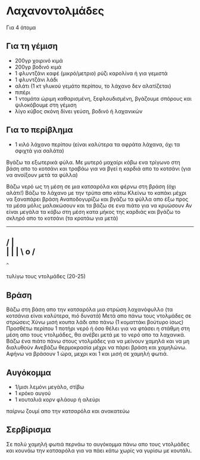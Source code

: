 # Λαχανοντολμάδες

Για 4 άτομα

## Για τη γέμιση

- 200γρ χοιρινό κιμά
- 200γρ βοδινό κιμά
- 1 φλυντζάνι καφέ (μικρό/μετριο) ρύζι καρολίνα ή για γεμιστά
- 1 φλυντζάνι λάδι
- αλάτι (1 κτ γλυκού γεμάτο περίπου, το λάχανο δεν αλατίζεται)
- πιπέρι
- 1 ντομάτα ώριμη καθαρισμένη, ξεφλουδισμένη, βγάζουμε σπόρους και ψιλοκόβουμε στη γέμιση
- λίγο κύβος σκόνη δίνει γεύση, βοδινό ή λαχανικών

## Για το περίβλημα

- 1 κιλό λάχανο περίπου (είναι καλύτερα τα αφράτα λάχανα, όχι τα σφιχτά για σαλάτα)

Βγάζω τα εξωτερικά φύλα. 
Με μυτερό μαχαίρι κόβω ενα τρίγωνο στη βάση απο το κοτσάνι και τραβάω για να βγεί η καρδιά απο το κοτσάνι
(για να ανοίξουν μετά τα φύλλα)

Βάζω νερό ως τη μέση σε μια κατσαρόλα και φέρνω στη βράση (όχι αλάτι!)
Βάζω το λάχανο με την τρύπα απο κάτω
Κλείνω το καπάκι μέχρι να ξαναπάρει βράση
Αναποδογυρίζω και βγάζω τα φύλλα απο έξω προς τα μέσα μόλις μαλακώσουν
και τα βάζω σε ενα πιάτο για να κρυώσουν
Αν είναι μεγάλα τα κόβω στη μέση κατα μήκος της καρδιάς και βγάζω το σκληρό απο το κοτσάνι (τα κρατάω για μετά)

 ------
/   |   \
|   |   |
\   ο   /
 -------
    ^

τυλίγω τους ντολμάδες (20-25)

## Βράση

Βάζω στη βάση απο την κατσαρόλα μια στρώση λαχανόφυλλο (τα κοτσάνια είναι καλύτερα, πιό δυνατά)
Μετά απο πάνω τους ντολμάδες σε στρώσεις
Χύνω μισή κουπα λάδι απο πάνω (1 κοματτάκι βούτυρο ίσως)
Προσθέτω περίπου 1 ποτήρι νερό ή όσο θέλει για να φτάσει η στάθμη στη μέση απο τους ντολμάδες, θα ανέβει μετά με το νερό απο τα λαχανικά.
Βάζω ένα πιάτο πάνω στους ντολμάδες για να μείνουν χαμηλά και να μη διαλυθούν
Ανεβάζω θερμοκρασία μέχρι να πάρει βράση και χαμηλώνω. Αφήνω να βράσουν 1 ώρα, μεχρι και 1 και μισή σε χαμηλή φωτιά.

## Αυγόκομμα

- 1/μισι λεμόνι μεγάλο, στίβω
- 1 κρόκο αυγού
- 1 κουταλιά κορν φλάουρ ή αλεύρι

παίρνω ζουμί απο την κατσαρόλα και ανακατεύω

## Σερβίρισμα 

Σε πολύ χαμηλή φωτιά περνάω το αυγόκομμα πάνω απο τους ντολμάδες και κουνάω την κατσαρόλα για να πάει κάτω χωρίς να γυρίσω με κουτάλι.

